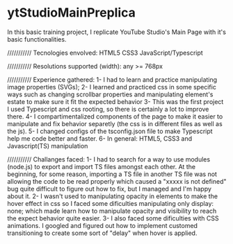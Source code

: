 # ytStudioMainPreplica
In this basic training project, I replicate YouTube Studio's Main Page with it's basic functionalities.

///////////
Tecnologies envolved:
HTML5
CSS3
JavaScript/Typescript

///////////
Resolutions supported (width): any >= 768px

///////////
Experience gathered:
1- I had to learn and practice manipulating image properties (SVGs);
2- I learned and practiced css in some specific ways such as changing scrollbar properties and manipulating element's estate to make sure it fit the expected behavior
3- This was the first project I used Typescript and css rooting, so there is certainly a lot to improve there.
4- I compartimentalized components of the page to make it easier to manipulate and fix behavior separetly (the css is in different files as well as the js).
5- I changed configs of the tsconfig.json file to make Typescript help me code better and faster.
6- In general: HTML5, CSS3 and Javascript(TS) manipulation

///////////
Challanges faced:
1- I had to search for a way to use modules (node.js) to export and import TS files amongst each other. At the beginning, for some reason, importing a TS file in another TS file was not allowing the code to be read properly which caused a "xxxxx is not defined" bug quite difficult to figure out how to fix, but I managed and I'm happy about it.
2- I wasn't used to manipulating opacity in elements to make the hover effect in css so I faced some dificulties manipulating only display: none; which made learn how to manipulate opacity and visibility to reach the expect behavior quite easier.
3- I also faced some dificulties with CSS animations. I googled and figured out how to implement customed transitioning to create some sort of "delay" when hover is applied.
